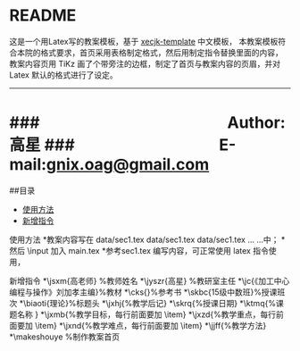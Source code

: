 README
===========================
这是一个用Latex写的教案模板，基于 [xecjk-template](https://github.com/xiaohanyu/xecjk-template) 中文模板，
本教案模板符合本院的格式要求，首页采用表格制定格式，然后用制定指令替换里面的内容，
教案内容页用 TiKz 画了个带旁注的边框，制定了首页与教案内容的页眉，并对 Latex 默认的格式进行了设定。

****
###　　　　　　　　　　　　Author:高星
###　　　　　　　　　  E-mail:gnix.oag@gmail.com
===========================

##目录
* [使用方法](#使用方法)
* [新增指令](#新增指令)

使用方法
*教案内容写在 data/sec1.tex  data/sec1.tex data/sec1.tex ... ...中；
*然后 \input 加入 main.tex 
*参考sec1.tex 编写内容，可正常使用 latex 指令使用，

新增指令
*\jsxm{高老师} %教师姓名
*\jyszr{高星}	%教研室主任
*\jc{《加工中心编程与操作》刘加孝主编}%教材
*\cks{}%参考书
*\skbc{15级中数班}%授课班次
*\biaoti{理论}%标题头
*\jxhj{%教学后记}
*\skrq{%授课日期}
*\ktmq{%课题名称 }
*\jxmb{%教学目标，每行前面要加 \item}
*\jxzd{%教学重点，每行前面要加 \item}
*\jxnd{%教学难点，每行前面要加 \item}
*\jjff{%教学方法}
*\makeshouye %制作教案首页
